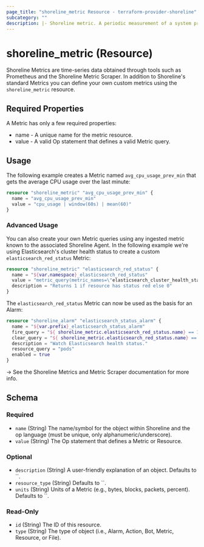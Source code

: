 ```yaml
---
page_title: "shoreline_metric Resource - terraform-provider-shoreline"
subcategory: ""
description: |- Shoreline metric. A periodic measurement of a system property.
---
```


# shoreline_metric (Resource)

Shoreline Metrics are time-series data obtained through tools such as Prometheus
and the Shoreline Metric Scraper. In addition to
Shoreline's standard Metrics you can define your own custom metrics using the `shoreline_metric`
resource.

## Required Properties

A Metric has only a few required properties:

- name - A unique name for the metric resource.
- value - A valid Op statement that defines a valid Metric query.

## Usage

The following example creates a Metric named `avg_cpu_usage_prev_min` that gets the average CPU usage over
the last minute:

```tf
resource "shoreline_metric" "avg_cpu_usage_prev_min" {
  name = "avg_cpu_usage_prev_min"
  value = "cpu_usage | window(60s) | mean(60)"
}
```

### Advanced Usage

You can also create your own Metric queries using any ingested metric known to the
associated Shoreline Agent. In the following example we're using Elasticsearch's cluster health status to
create a custom `elasticsearch_red_status` Metric:

```tf
resource "shoreline_metric" "elasticsearch_red_status" {
  name = "${var.namespace}_elasticsearch_red_status"
  value = "metric_query(metric_names=\"elasticsearch_cluster_health_status\") | color=\"red\""
  description = "Returns 1 if resource has status red else 0"
}
```

The `elasticsearch_red_status` Metric can now be used as the basis for an Alarm:

```tf
resource "shoreline_alarm" "elasticsearch_status_alarm" {
  name = "${var.prefix}_elasticsearch_status_alarm"
  fire_query = "${ shoreline_metric.elasticsearch_red_status.name} == 1"
  clear_query = "${ shoreline_metric.elasticsearch_red_status.name} == 0"
  description = "Watch Elasticsearch health status."
  resource_query = "pods"
  enabled = true
}
```

-> See the Shoreline Metrics and Metric Scraper documentation
for more info.

<!-- schema generated by tfplugindocs -->
## Schema

### Required

- `name` (String) The name/symbol for the object within Shoreline and the op language (must be unique, only alphanumeric/underscore).
- `value` (String) The Op statement that defines a Metric or Resource.

### Optional

- `description` (String) A user-friendly explanation of an object. Defaults to ``.
- `resource_type` (String) Defaults to ``.
- `units` (String) Units of a Metric (e.g., bytes, blocks, packets, percent). Defaults to ``.

### Read-Only

- `id` (String) The ID of this resource.
- `type` (String) The type of object (i.e., Alarm, Action, Bot, Metric, Resource, or File).

